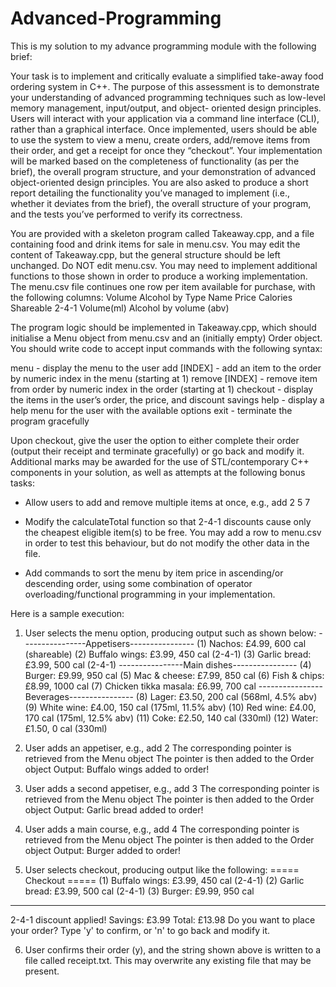 # Advanced-Programming
This is my solution to my advance programming module with the following brief:

Your task is to implement and critically evaluate a simplified take-away food ordering system in C++. 
The purpose of this assessment is to demonstrate your understanding of advanced programming techniques such as low-level memory management, 
input/output, and object- oriented design principles. Users will interact with your application via a command line interface (CLI), rather 
than a graphical interface. Once implemented, users should be able to use the system to view a menu, create orders, add/remove items from 
their order, and get a receipt for once they “checkout”. Your implementation will be marked based on the completeness of functionality 
(as per the brief), the overall program structure, and your demonstration of advanced object-oriented design principles. You are also asked 
to produce a short report detailing the functionality you’ve managed to implement (i.e., whether it deviates from the brief), the overall 
structure of your program, and the tests you’ve performed to verify its correctness.

You are provided with a skeleton program called Takeaway.cpp, and a file containing food and drink items for sale in menu.csv. You may edit 
the content of Takeaway.cpp, but the general structure should be left unchanged. Do NOT edit menu.csv. You may need to implement additional 
functions to those shown in order to produce a working implementation. The menu.csv file continues one row per item available for purchase, 
with the following columns:
Volume Alcohol by 
Type 
Name 
Price 
Calories 
Shareable 
2-4-1 
Volume(ml) 
Alcohol by volume (abv)

The program logic should be implemented in Takeaway.cpp, which should initialise a Menu object from menu.csv and an (initially empty) Order object. 
You should write code to accept input commands with the following syntax:

menu - display the menu to the user
add [INDEX] - add an item to the order by numeric index in the menu (starting at 1) 
remove [INDEX] - remove item from order by numeric index in the order (starting at 1) 
checkout - display the items in the user’s order, the price, and discount savings
help - display a help menu for the user with the available options
exit - terminate the program gracefully

Upon checkout, give the user the option to either complete their order (output their receipt and terminate gracefully) or go back and modify it. 
Additional marks may be awarded for the use of STL/contemporary C++ components in your solution, as well as attempts at the following bonus tasks:
- Allow users to add and remove multiple items at once, e.g., add 2 5 7
 
- Modify the calculateTotal function so that 2-4-1 discounts cause only the cheapest eligible item(s) to be free. You may add a row to menu.csv in order to test this behaviour, but do not modify the other data in the file.

- Add commands to sort the menu by item price in ascending/or descending order, using some combination of operator overloading/functional programming in your implementation.

Here is a sample execution:

1. User selects the menu option, producing output such as shown below: 
----------------Appetisers----------------
(1) Nachos: £4.99, 600 cal (shareable)
(2) Buffalo wings: £3.99, 450 cal (2-4-1)
(3) Garlic bread: £3.99, 500 cal (2-4-1) 
----------------Main dishes----------------
(4) Burger: £9.99, 950 cal
(5) Mac & cheese: £7.99, 850 cal
(6) Fish & chips: £8.99, 1000 cal
(7) Chicken tikka masala: £6.99, 700 cal 
----------------Beverages----------------
(8) Lager: £3.50, 200 cal (568ml, 4.5% abv)
(9) White wine: £4.00, 150 cal (175ml, 11.5% abv) (10) Red wine: £4.00, 170 cal (175ml, 12.5% abv) (11) Coke: £2.50, 140 cal (330ml)
(12) Water: £1.50, 0 cal (330ml)

2. User adds an appetiser, e.g., add 2
The corresponding pointer is retrieved from the Menu object The pointer is then added to the Order object
Output: Buffalo wings added to order!

3. User adds a second appetiser, e.g., add 3
The corresponding pointer is retrieved from the Menu object The pointer is then added to the Order object
Output: Garlic bread added to order!

4. User adds a main course, e.g., add 4
The corresponding pointer is retrieved from the Menu object The pointer is then added to the Order object
Output: Burger added to order!

5. User selects checkout, producing output like the following: ===== Checkout =====
(1) Buffalo wings: £3.99, 450 cal (2-4-1) (2) Garlic bread: £3.99, 500 cal (2-4-1) (3) Burger: £9.99, 950 cal
-------------
2-4-1 discount applied! Savings: £3.99 Total: £13.98
Do you want to place your order?
Type 'y' to confirm, or 'n' to go back and modify it.
 
6. User confirms their order (y), and the string shown above is written to a file called receipt.txt. 
This may overwrite any existing file that may be present.
